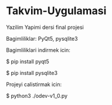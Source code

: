 # Takvim-Uygulamasi
Yazilim Yapimi dersi final projesi

Bagimliliklar: PyQt5, pysqlite3

Bagimliliklari indirmek icin:

$ pip install pyqt5

$ pip install pysqlite3

Projeyi calistirmak icin:

$ python3 ./odev-v1_0.py
